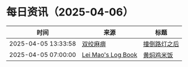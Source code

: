 ﻿# 每日资讯（2025-04-06）

|时间|来源|标题|
|---|---|---|
|2025-04-05 13:33:58|[双绞麻痹](https://numb.tech/atom.xml)|[撞倒路灯之后](https://numb.tech/2025/04/05/knockdown/)|
|2025-04-05 07:00:00|[Lei Mao's Log Book](https://leimao.github.io/atom.xml)|[黄焖鸡米饭](https://leimao.github.io/essay/%E9%BB%84%E7%84%96%E9%B8%A1%E7%B1%B3%E9%A5%AD/)|
